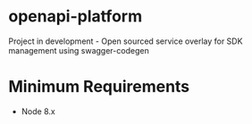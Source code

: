 # openapi-platform
Project in development - Open sourced service overlay for SDK management using swagger-codegen

# Minimum Requirements
- Node 8.x

